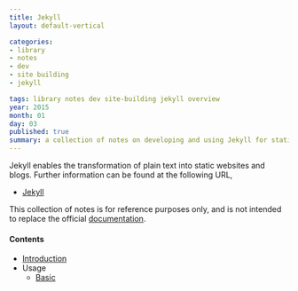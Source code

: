 ```yaml
---
title: Jekyll
layout: default-vertical

categories:
- library
- notes
- dev
- site building
- jekyll

tags: library notes dev site-building jekyll overview
year: 2015
month: 01
day: 03
published: true
summary: a collection of notes on developing and using Jekyll for static site publication
---
```


Jekyll enables the transformation of plain text into static websites and blogs. Further information can be found at the following URL,

* [Jekyll](http://jekyllrb.com)

This collection of notes is for reference purposes only, and is not intended to replace the official [documentation](http://jekyllrb.com/docs/home/).

#### Contents
* [Introduction](/library/notes/jekyll-intro/)
* Usage
  * [Basic](/library/notes/jekyll-basic/)
